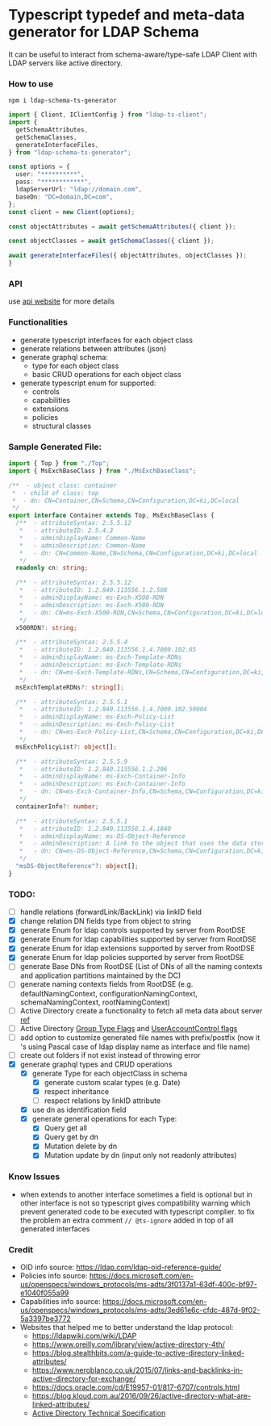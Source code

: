 # Typescript typedef and meta-data generator for LDAP Schema

It can be useful to interact from schema-aware/type-safe LDAP Client with LDAP servers like active directory.

### How to use

```
npm i ldap-schema-ts-generator
```

```ts
import { Client, IClientConfig } from "ldap-ts-client";
import {
  getSchemaAttributes,
  getSchemaClasses,
  generateInterfaceFiles,
} from "ldap-schema-ts-generator";

const options = {
  user: "**********",
  pass: "************",
  ldapServerUrl: "ldap://domain.com",
  baseDn: "DC=domain,DC=com",
};
const client = new Client(options);

const objectAttributes = await getSchemaAttributes({ client });

const objectClasses = await getSchemaClasses({ client });

await generateInterfaceFiles({ objectAttributes, objectClasses });
}

```

### API

use [api website](https://saostad.github.io/ldap-schema-ts-generator/) for more details

### Functionalities

- generate typescript interfaces for each object class
- generate relations between attributes (json)
- generate graphql schema:
  - type for each object class
  - basic CRUD operations for each object class
- generate typescript enum for supported:
  - controls
  - capabilities
  - extensions
  - policies
  - structural classes

### Sample Generated File:

```ts Account.ts
import { Top } from "./Top";
import { MsExchBaseClass } from "./MsExchBaseClass";

/**  - object class: container
 *  - child of class: top
 *  - dn: CN=Container,CN=Schema,CN=Configuration,DC=ki,DC=local
 */
export interface Container extends Top, MsExchBaseClass {
  /**  - attributeSyntax: 2.5.5.12
   *   - attributeID: 2.5.4.3
   *   - adminDisplayName: Common-Name
   *   - adminDescription: Common-Name
   *   - dn: CN=Common-Name,CN=Schema,CN=Configuration,DC=ki,DC=local
   */
  readonly cn: string;

  /**  - attributeSyntax: 2.5.5.12
   *   - attributeID: 1.2.840.113556.1.2.508
   *   - adminDisplayName: ms-Exch-X500-RDN
   *   - adminDescription: ms-Exch-X500-RDN
   *   - dn: CN=ms-Exch-X500-RDN,CN=Schema,CN=Configuration,DC=ki,DC=local
   */
  x500RDN?: string;

  /**  - attributeSyntax: 2.5.5.4
   *   - attributeID: 1.2.840.113556.1.4.7000.102.65
   *   - adminDisplayName: ms-Exch-Template-RDNs
   *   - adminDescription: ms-Exch-Template-RDNs
   *   - dn: CN=ms-Exch-Template-RDNs,CN=Schema,CN=Configuration,DC=ki,DC=local
   */
  msExchTemplateRDNs?: string[];

  /**  - attributeSyntax: 2.5.5.1
   *   - attributeID: 1.2.840.113556.1.4.7000.102.50004
   *   - adminDisplayName: ms-Exch-Policy-List
   *   - adminDescription: ms-Exch-Policy-List
   *   - dn: CN=ms-Exch-Policy-List,CN=Schema,CN=Configuration,DC=ki,DC=local
   */
  msExchPolicyList?: object[];

  /**  - attributeSyntax: 2.5.5.9
   *   - attributeID: 1.2.840.113556.1.2.296
   *   - adminDisplayName: ms-Exch-Container-Info
   *   - adminDescription: ms-Exch-Container-Info
   *   - dn: CN=ms-Exch-Container-Info,CN=Schema,CN=Configuration,DC=ki,DC=local
   */
  containerInfo?: number;

  /**  - attributeSyntax: 2.5.5.1
   *   - attributeID: 1.2.840.113556.1.4.1840
   *   - adminDisplayName: ms-DS-Object-Reference
   *   - adminDescription: A link to the object that uses the data stored in the object that contains this attribute.
   *   - dn: CN=ms-DS-Object-Reference,CN=Schema,CN=Configuration,DC=ki,DC=local
   */
  "msDS-ObjectReference"?: object[];
}
```

### TODO:

- [ ] handle relations (forwardLink/BackLink) via linkID field
- [x] change relation DN fields type from object to string
- [x] generate Enum for ldap controls supported by server from RootDSE
- [x] generate Enum for ldap capabilities supported by server from RootDSE
- [x] generate Enum for ldap extensions supported by server from RootDSE
- [x] generate Enum for ldap policies supported by server from RootDSE
- [ ] generate Base DNs from RootDSE (List of DNs of all the naming contexts and application partitions maintained by the DC)
- [ ] generate naming contexts fields from RootDSE (e.g. defaultNamingContext, configurationNamingContext, schemaNamingContext, rootNamingContext)
- [ ] Active Directory create a functionality to fetch all meta data about server [ref](https://docs.microsoft.com/en-us/windows/win32/adschema/rootdse)
- [ ] Active Directory [Group Type Flags](https://docs.microsoft.com/en-us/openspecs/windows_protocols/ms-adts/11972272-09ec-4a42-bf5e-3e99b321cf55) and [UserAccountControl flags](https://support.microsoft.com/en-us/help/305144/how-to-use-useraccountcontrol-to-manipulate-user-account-properties)
- [ ] add option to customize generated file names with prefix/postfix (now it 's using Pascal case of ldap display name as interface and file name)
- [ ] create out folders if not exist instead of throwing error
- [x] generate graphql types and CRUD operations
  - [x] generate Type for each objectClass in schema
    - [x] generate custom scalar types (e.g. Date)
    - [x] respect inheritance
    - [ ] respect relations by linkID attribute
  - [x] use dn as identification field
  - [x] generate general operations for each Type:
    - [x] Query get all
    - [x] Query get by dn
    - [x] Mutation delete by dn
    - [x] Mutation update by dn (input only not readonly attributes)

### Know Issues

- when extends to another interface sometimes a field is optional but in other interface is not so typescript gives compatibility warning which prevent generated code to be executed with typescript complier. to fix the problem an extra comment `// @ts-ignore` added in top of all generated interfaces

### Credit

- OID info source: https://ldap.com/ldap-oid-reference-guide/
- Policies info source: https://docs.microsoft.com/en-us/openspecs/windows_protocols/ms-adts/3f0137a1-63df-400c-bf97-e1040f055a99
- Capabilities info source: https://docs.microsoft.com/en-us/openspecs/windows_protocols/ms-adts/3ed61e6c-cfdc-487d-9f02-5a3397be3772
- Websites that helped me to better understand the ldap protocol:
  - https://ldapwiki.com/wiki/LDAP
  - https://www.oreilly.com/library/view/active-directory-4th/
  - https://blog.stealthbits.com/a-guide-to-active-directory-linked-attributes/
  - https://www.neroblanco.co.uk/2015/07/links-and-backlinks-in-active-directory-for-exchange/
  - https://docs.oracle.com/cd/E19957-01/817-6707/controls.html
  - https://blog.kloud.com.au/2016/09/26/active-directory-what-are-linked-attributes/
  - [Active Directory Technical Specification](https://docs.microsoft.com/en-us/openspecs/windows_protocols/ms-adts/d2435927-0999-4c62-8c6d-13ba31a52e1a)
